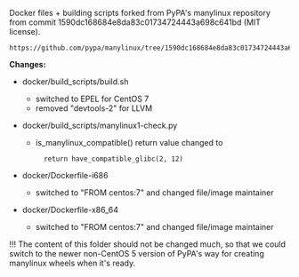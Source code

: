 Docker files + building scripts forked from PyPA's manylinux repository from
commit 1590dc168684e8da83c01734724443a698c641bd (MIT license).

    https://github.com/pypa/manylinux/tree/1590dc168684e8da83c01734724443a698c641bd/docker

**Changes:**

* docker/build_scripts/build.sh
    * switched to EPEL for CentOS 7
    * removed "devtools-2" for LLVM

* docker/build_scripts/manylinux1-check.py
    * is_manylinux_compatible() return value changed to

            return have_compatible_glibc(2, 12)

* docker/Dockerfile-i686
    * switched to "FROM centos:7" and changed file/image maintainer

* docker/Dockerfile-x86_64
    * switched to "FROM centos:7" and changed file/image maintainer

!!! The content of this folder should not be changed much, so that we could
switch to the newer non-CentOS 5 version of PyPA's way for creating manylinux
wheels when it's ready.
